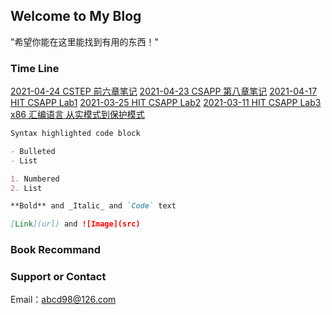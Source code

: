 ## Welcome to My Blog

"希望你能在这里能找到有用的东西！"

### Time Line

[2021-04-24 CSTEP 前六章笔记](CSTEP/2020-04-22-ostep.md)
[2021-04-23 CSAPP 第八章笔记](CSAPP/2021-04-17-csappCh8.md)
[2021-04-17 HIT CSAPP Lab1](HIT_Lab/hitcs_lab1.md)
[2021-03-25 HIT CSAPP Lab2](HIT_Lab/hitcs_lab2.md)
[2021-03-11 HIT CSAPP Lab3](HIT_Labhitcs_lab3.md)
[x86 汇编语言 从实模式到保护模式](x86-asm.md)

```markdown
Syntax highlighted code block

- Bulleted
- List

1. Numbered
2. List

**Bold** and _Italic_ and `Code` text

[Link](url) and ![Image](src)
```

### Book Recommand



### Support or Contact

Email：abcd98@126.com

